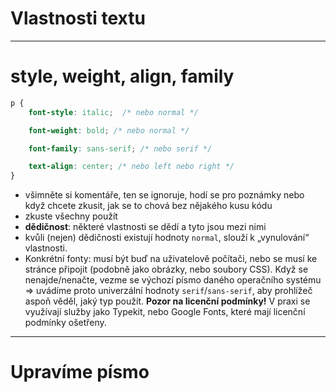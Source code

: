 <!-- .slide: data-state="c-slide-inter" -->

# Vlastnosti textu

---

# style, weight, align, family <!-- .element: class="c-sr-only" -->

```css
p {
	font-style: italic;  /* nebo normal */

	font-weight: bold; /* nebo normal */

	font-family: sans-serif; /* nebo serif */

	text-align: center; /* nebo left nebo right */
}
```
<!-- .element: class="c-text-sm stretch" contenteditable="true" -->

>>>
* všimněte si komentáře, ten se ignoruje, hodí se pro poznámky nebo když chcete zkusit, jak se to chová bez nějakého kusu kódu
* zkuste všechny použít
* **dědičnost**: některé vlastnosti se dědí a tyto jsou mezi nimi
* kvůli (nejen) dědičnosti existují hodnoty `normal`, slouží k „vynulování“ vlastnosti.
* Konkrétní fonty: musí být buď na uživatelově počítači, nebo se musí ke stránce připojit (podobně jako obrázky, nebo soubory CSS). Když se nenajde/nenačte, vezme se výchozí písmo daného operačního systému => uvádíme proto univerzální hodnoty `serif`/`sans-serif`, aby prohlížeč aspoň věděl, jaký typ použít. **Pozor na licenční podmínky!** V praxi se využívají služby jako Typekit, nebo Google Fonts, které mají licenční podmínky ošetřeny.

---

<!-- .slide: data-state="c-slide-task" -->

# Upravíme písmo
